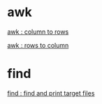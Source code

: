 # awk

[awk : column to rows](awk/01_awk_column_to_rows.md)

[awk : rows to column](awk/02_awk_rows_to_column.md)

# find

[find : find and print target files](find/01_find_and_print_target_files.md)
